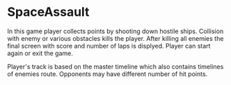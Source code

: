 # SpaceAssault

In this game player collects points by shooting down hostile ships. Collision with enemy or various obstacles kills the player. After killing all enemies the final screen with score and number of laps is displyed. Player can start again or exit the game.

Player's track is based on the master timeline which also contains timelines of enemies route. Opponents may have different number of hit points. 
